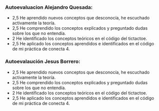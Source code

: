 ### Autoevaluacion Alejandro Quesada:
- 2,5 He aprendido nuevos conceptos que desconocía, he escuchado activamente la teoría.
- 2,5 He comprendido los conceptos explicados y preguntado dudas sobre los que no entendía.
- 2 He identificado los conceptos teóricos en el código del tictactoe.
- 2,5 He aplicado los conceptos aprendidos e identificados en el código de mi práctica de conecta 4.

### Autoevalaución Jesus Borrero:
- 2,5 He aprendido nuevos conceptos que desconocía, he escuchado activamente la teoría.
- 2,5 He comprendido los conceptos explicados y preguntado dudas sobre los que no entendía.
- 2 He identificado los conceptos teóricos en el código del tictactoe.
- 2,5 He aplicado los conceptos aprendidos e identificados en el código de mi práctica de conecta 4.
